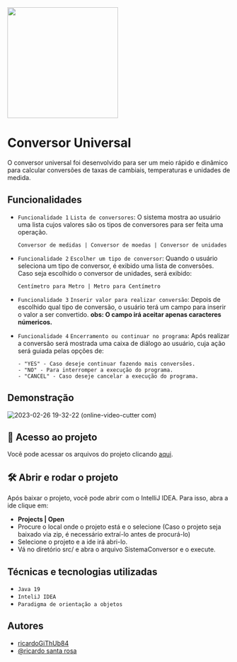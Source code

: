 <img src="https://user-images.githubusercontent.com/94012401/221494305-ec980c8e-d25c-4235-b71c-16007a5d3404.svg" width="250px"/>

# Conversor Universal

O conversor universal foi desenvolvido para ser um meio rápido e dinâmico para calcular conversões de taxas de cambiais, temperaturas e unidades de medida.

## Funcionalidades

- `Funcionalidade 1` `Lista de conversores`: O sistema mostra ao usuário uma lista cujos valores são os tipos de conversores para ser feita uma operação.

      Conversor de medidas | Conversor de moedas | Conversor de unidades

- `Funcionalidade 2` `Escolher um tipo de conversor`: Quando o usuário seleciona um tipo de conversor, é exibido uma lista de conversões. Caso seja escolhido o conversor de unidades, será exibido:

      Centímetro para Metro | Metro para Centímetro

- `Funcionalidade 3` `Inserir valor para realizar conversão`: Depois de escolhido qual tipo de conversão, o usuário terá um campo para inserir o valor a ser convertido.
  **obs: O campo irá aceitar apenas caracteres númericos.**

- `Funcionalidade 4` `Encerramento ou continuar no programa`:
  Após realizar a conversão será mostrada uma caixa de diálogo ao usuário, cuja ação será guiada pelas opções de:

      - "YES" - Caso deseje continuar fazendo mais conversões.
      - "NO" - Para interromper a execução do programa.
      - "CANCEL" - Caso deseje cancelar a execução do programa.

## Demonstração

![2023-02-26 19-32-22 (online-video-cutter com)](https://user-images.githubusercontent.com/94012401/221494171-642b8cd3-b5d7-44b7-9c18-6a8494c9b3c4.gif)

## 📁 Acesso ao projeto

Você pode acessar os arquivos do projeto clicando [aqui](https://github.com/ricardoGiThUb84/ONE-DESAFIO-Conversor_moedas/tree/main/src).

## 🛠️ Abrir e rodar o projeto

Após baixar o projeto, você pode abrir com o IntelliJ IDEA. Para isso, abra a ide clique em:

- **Projects | Open**
- Procure o local onde o projeto está e o selecione (Caso o projeto seja baixado via zip, é necessário extraí-lo antes de procurá-lo)
- Selecione o projeto e a ide irá abri-lo.
- Vá no diretório src/ e abra o arquivo SistemaConversor e o execute.

## Técnicas e tecnologias utilizadas

- `Java 19`
- `InteliJ IDEA`
- `Paradigma de orientação a objetos`

## Autores

- [ricardoGiThUb84](https://github.com/ricardoGiThUb84)
- [@ricardo santa rosa](https://www.linkedin.com/in/ricardo-santa-rosa-backend/)
